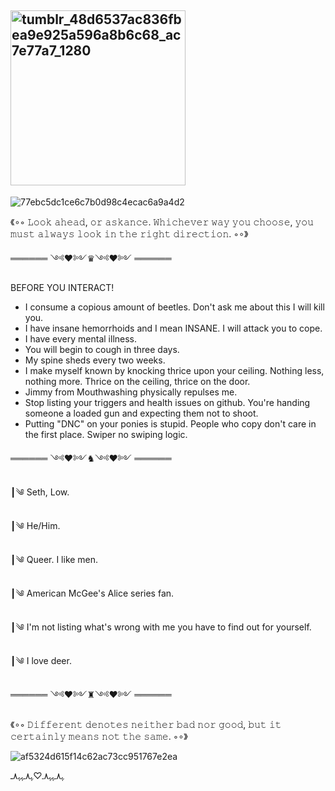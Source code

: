 ## <img width="280" height="280" alt="tumblr_48d6537ac836fbea9e925a596a8b6c68_ac7e77a7_1280" src="https://github.com/user-attachments/assets/8ee105e1-58a0-4fd2-9c55-ef71768be2de" />


<!--
**zone-outt/zone-outt** is a ✨ _special_ ✨ repository because its `README.md` (this file) appears on your GitHub profile.

Here are some ideas to get you started:

- 🔭 I’m currently working on ...
- 🌱 I’m currently learning ...
- 👯 I’m looking to collaborate on ...
- 🤔 I’m looking for help with ...
- 💬 Ask me about ...
- 📫 How to reach me: ...
- 😄 Pronouns: ...
- ⚡ Fun fact: ...
-->
![77ebc5dc1ce6c7b0d98c4ecac6a9a4d2](https://github.com/user-attachments/assets/6b073b3b-88ca-417c-a4f7-1052487b83bc)





《∘◦ 𝙻𝚘𝚘𝚔 𝚊𝚑𝚎𝚊𝚍, 𝚘𝚛 𝚊𝚜𝚔𝚊𝚗𝚌𝚎. 𝚆𝚑𝚒𝚌𝚑𝚎𝚟𝚎𝚛 𝚠𝚊𝚢 𝚢𝚘𝚞 𝚌𝚑𝚘𝚘𝚜𝚎, 𝚢𝚘𝚞 𝚖𝚞𝚜𝚝 𝚊𝚕𝚠𝚊𝚢𝚜 𝚕𝚘𝚘𝚔 𝚒𝚗 𝚝𝚑𝚎 𝚛𝚒𝚐𝚑𝚝 𝚍𝚒𝚛𝚎𝚌𝚝𝚒𝚘𝚗. ◦∘》


══════ ༺♥༻♛༺♥༻  ══════ 

BEFORE YOU INTERACT!
- I consume a copious amount of beetles. Don't ask me about this I will kill you.
- I have insane hemorrhoids and I mean INSANE. I will attack you to cope.
- I have every mental illness.
- You will begin to cough in three days.
- My spine sheds every two weeks.
- I make myself known by knocking thrice upon your ceiling. Nothing less, nothing more. Thrice on the ceiling, thrice on the door.
- Jimmy from Mouthwashing physically repulses me.
- Stop listing your triggers and health issues on github. You're handing someone a loaded gun and expecting them not to shoot.
- Putting "DNC" on your ponies is stupid. People who copy don't care in the first place. Swiper no swiping logic.

══════ ༺♥༻♞༺♥༻  ══════ 

┃༄ Seth, Low.

┃༄ He/Him.

┃༄ Queer. I like men.

┃༄ American McGee's Alice series fan.

┃༄ I'm not listing what's wrong with me you have to find out for yourself.

┃༄ I love deer.


══════ ༺♥༻♜༺♥༻  ══════


《∘◦ 𝙳𝚒𝚏𝚏𝚎𝚛𝚎𝚗𝚝 𝚍𝚎𝚗𝚘𝚝𝚎𝚜 𝚗𝚎𝚒𝚝𝚑𝚎𝚛 𝚋𝚊𝚍 𝚗𝚘𝚛 𝚐𝚘𝚘𝚍, 𝚋𝚞𝚝 𝚒𝚝 𝚌𝚎𝚛𝚝𝚊𝚒𝚗𝚕𝚢 𝚖𝚎𝚊𝚗𝚜 𝚗𝚘𝚝 𝚝𝚑𝚎 𝚜𝚊𝚖𝚎. ◦∘》



![af5324d615f14c62ac73cc951767e2ea](https://github.com/user-attachments/assets/97c4e07c-183d-4e1d-af60-d2148fc4fd4c)


ﮩ٨ـﮩﮩ٨ـ♡ﮩ٨ـﮩﮩ٨ـ
